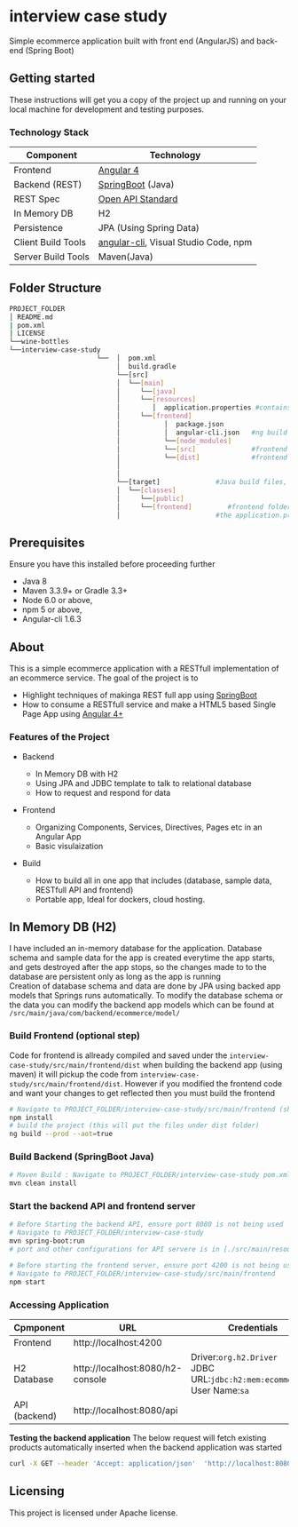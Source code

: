 # interview case study
Simple ecommerce application built with front end (AngularJS) and back-end (Spring Boot)

## Getting started
These instructions will get you a copy of the project up and running on your local machine for development and testing purposes.

### Technology Stack
Component         | Technology
---               | ---
Frontend          | [Angular 4](https://github.com/angular/angular)
Backend (REST)    | [SpringBoot](https://projects.spring.io/spring-boot) (Java)
REST Spec         | [Open API Standard](https://www.openapis.org/) 
In Memory DB      | H2 
Persistence       | JPA (Using Spring Data)
Client Build Tools| [angular-cli](https://github.com/angular/angular-cli), Visual Studio Code, npm
Server Build Tools| Maven(Java) 

## Folder Structure
```bash
PROJECT_FOLDER
│ README.md
| pom.xml 
| LICENSE 
└──wine-bottles
└──interview-case-study
                      └──  │  pom.xml           
                           │  build.gradle
                           └──[src]      
                           │  └──[main]      
                           │     └──[java]      
                           │     └──[resources]
                           │        │  application.properties #contains springboot cofigurations
                           │     └──[frontend]
                           │           │  package.json     
                           │           │  angular-cli.json   #ng build configurations)
                           │           └──[node_modules]
                           │           └──[src]              #frontend source files
                           │           └──[dist]             #frontend build files, auto-created after running angular build: ng -build
                           │     
                           │
                           └──[target]              #Java build files, auto-created after running java build: mvn install
                           │  └──[classes]
                           │     └──[public]
                           │     └──[frontend]         #frontend folder is created by (maven/gradle) which copies frontend/dist folder 
                           │                        #the application.properties file list frontend as a resource folder 

```
## Prerequisites
Ensure you have this installed before proceeding further
- Java 8
- Maven 3.3.9+ or Gradle 3.3+
- Node 6.0 or above,  
- npm 5 or above,   
- Angular-cli 1.6.3

## About
This is a simple ecommerce application with a RESTfull implementation of an ecommerce service.
The goal of the project is to 
- Highlight techniques of makinga REST full app using [SpringBoot](https://projects.spring.io/spring-boot)
- How to consume a RESTfull service and make a HTML5 based Single Page App using [Angular 4+](https://github.com/angular/angular)

### Features of the Project
* Backend
  * In Memory DB with H2 
  * Using JPA and JDBC template to talk to relational database
  * How to request and respond for data 

* Frontend
  * Organizing Components, Services, Directives, Pages etc in an Angular App
  * Basic visulaization

* Build
  * How to build all in one app that includes (database, sample data, RESTfull API and frontend)
  * Portable app, Ideal for dockers, cloud hosting.

## In Memory DB (H2)
I have included an in-memory database for the application. Database schema and sample data for the app is created everytime the app starts, and gets destroyed after the app stops, so the changes made to to the database are persistent only as long as the app is running
<br/>
Creation of database schema and data are done by JPA using backed app models that Springs runs automatically. 
To modify the database schema or the data you can modify the backend app models which can be found at `/src/main/java/com/backend/ecommerce/model/`

### Build Frontend (optional step)
Code for frontend is allready compiled and saved under the ```interview-case-study/src/main/frontend/dist``` 
when building the backend app (using maven) it will pickup the code from ```interview-case-study/src/main/frontend/dist```. However if you modified the frontend code and want your changes to get reflected then you must build the frontend 
```bash
# Navigate to PROJECT_FOLDER/interview-case-study/src/main/frontend (should contain package.json )
npm install
# build the project (this will put the files under dist folder)
ng build --prod --aot=true
```

### Build Backend (SpringBoot Java)
```bash
# Maven Build : Navigate to PROJECT_FOLDER/interview-case-study pom.xml is present 
mvn clean install
```

### Start the backend API and frontend server
```bash
# Before Starting the backend API, ensure port 8080 is not being used
# Navigate to PROJECT_FOLDER/interview-case-study
mvn spring-boot:run
# port and other configurations for API servere is in [./src/main/resources/application.properties](/src/main/resources/application.properties) file

# Before starting the frontend server, ensure port 4200 is not being used.
# Navigate to PROJECT_FOLDER/interview-case-study/src/main/frontend
npm start
```

### Accessing Application
Cpmponent         | URL                                      | Credentials
---               | ---                                      | ---
Frontend          |  http://localhost:4200                   | 
H2 Database       |  http://localhost:8080/h2-console        |  Driver:`org.h2.Driver` <br/> JDBC URL:`jdbc:h2:mem:ecommercedb` <br/> User Name:`sa`
API (backend)     |  http://localhost:8080/api               | 

**Testing the backend application** 
The below request will fetch existing products automatically inserted when the backend application was started

```bash
curl -X GET --header 'Accept: application/json'  'http://localhost:8080/api/products'
```

## Licensing
This project is licensed under Apache license. 



 

